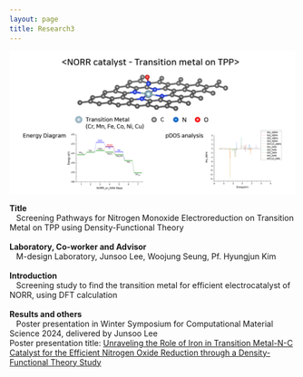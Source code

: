 ```yaml
---
layout: page
title: Research3
---
```

<p align="center" style="max-width:100%; height:auto;">
    <img src="/images/R3_full.png" style="max-width:100%; height:auto;" />
</p>

<p style="clear:left;">
  <strong>Title</strong><br>
  &nbsp;&nbsp;&nbsp;Screening Pathways for Nitrogen Monoxide Electroreduction on Transition Metal on TPP using Density-Functional Theory<br>
  <br>
  <strong>Laboratory, Co-worker and Advisor</strong><br>
  &nbsp;&nbsp;&nbsp;M-design Laboratory, Junsoo Lee, Woojung Seung, Pf. Hyungjun Kim<br>
  <br>
  <strong>Introduction</strong><br>
  &nbsp;&nbsp;&nbsp;Screening study to find the transition metal for efficient electrocatalyst of NORR, using DFT calculation<br>
  <br>
  <strong>Results and others</strong><br>
  &nbsp;&nbsp;&nbsp;Poster presentation in Winter Symposium for Computational Material Science 2024, delivered by Junsoo Lee<br>
  Poster presentation title: <a href="/files/Minjae_Kwen_Abstract_ISTCP.pdf">Unraveling the Role of Iron in Transition Metal-N-C Catalyst for the Efficient  Nitrogen Oxide Reduction through a Density-Functional Theory Study</a>
  <br>

</p>
